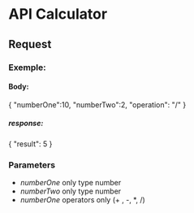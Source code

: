 # API Calculator

## Request

### Exemple:

#### **Body:**
{
	"numberOne":10,
	"numberTwo":2,
	"operation": "/"
}
##### **response**:
{
  "result": 5
}
### Parameters
* *numberOne* only type number
* *numberTwo* only type number
* *numberOne* operators only (+ , -, *, /)